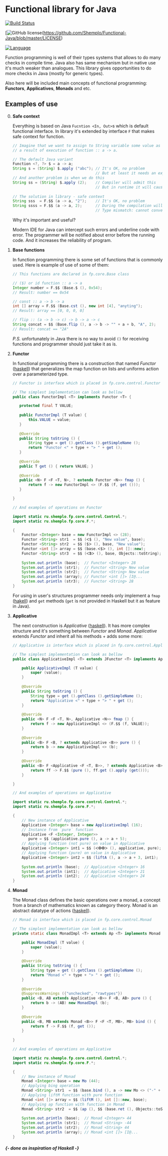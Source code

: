 # Functional library for Java

[![Build Status](https://travis-ci.org/Shemplo/Functional-Java.svg?branch=master)](https://travis-ci.org/Shemplo/Functional-Java)

[![GitHub license](https://img.shields.io/github/license/Shemplo/Functional-Java.svg)(https://github.com/Shemplo/Functional-Java/blob/master/LICENSE)

[![Language](https://img.shields.io/badge/language-java-red.svg)](https://github.com/Shemplo/Functional-Java/blob/master/)


Function programming is well of their types systems that allows 
to do many checks in compile time. Java also has same mechanism 
but in native use it's much weaker than analogues. This library
gives opportunities to do more checks in Java (mostly for generic types).

Also here will be included main concepts of functional programming:
**Functors**, **Applicatives**, **Monads** and etc.

## Examples of use

0. **Safe context**

   Everything is based on Java `Fucntion <In, Out>`s 
   which is default functional interface. In library it's
   extended by interface `F` that makes safe context for function.
   
   ```java
   // Imagine that we want to assign to String variable some value as
   // a result of execution of function :: a -> a.
   
   // The default Java variant
   Function <?, ?> $ = a -> a;
   String s = (String) $.apply ("abc"); // It's OK, no problem
                                        // But at least it needs an explicit cast Object to String
   // And another problem is when we do this
   String ss = (String) $.apply (2);    // Compiler will admit this
                                        // But in runtime it will cause ClassCastException
                                        
   // The solution in library - safe context
   String sss  = F.$$ (a -> a, "2");    // It's OK, no problem
   String ssss = F.$$ (a -> a, 2);      // During the compilation will be risen error:
                                        // Type mismatch: cannot convert from Object to String
   ```
   
   Why it's important and useful?
   
   Modern IDE for Java can intercept such errors and underline code with error.
   The programmer will be notified about error before the running code. 
   And it increases the reliability of program.
   
0. **Base functions**

   In function programming there is some set of functions that is commonly used.
   Here is example of use of some of them:
   
   ```java
   // This functions are declared in fp.core.Base class
   
   // ($) or id function :: a -> a
   Integer number = F.$$ (Base.$ (), 0x54); 
   // Result: number == 0x54
   
   // const :: a -> b -> a
   int [] array = F.$$ (Base.cst (), new int [4], "anyting"); 
   // Result: array == [0, 0, 0, 0]
   
   // flip :: (a -> b -> c) -> b -> a -> c
   String concat = $$ (Base.flip (), a -> b -> "" + a + b, "A", 2); 
   // Result: concat == "2A"
   ```
   
   _P.S._ unfortunately in Java there is no way to avoid `()` for receiving functions
   and programmer should just take it as is.

0. **Functor**

   In functional programming there is a construction that named _Functor_ 
   ([haskell](http://hackage.haskell.org/package/base-4.11.1.0/docs/Data-Functor.html#t:Functor))
   that generalizes the map function on lists and uniforms action over a parameterized type.
   
   ```java
   // Functor is interface which is placed in fp.core.control.Functor
   
   // The simplest implementation can look as bellow
   public class FunctorImpl <T> implements Functor <T> {

      protected final T VALUE;
      
      public FunctorImpl (T value) {
          this.VALUE = value;
      }
      
      @Override
      public String toString () {
          String type = get ().getClass ().getSimpleName ();
          return "Functor <" + type + "> " + get ();
      }
      
      @Override
      public T get () { return VALUE; }
      
      @Override
      public <N> F <F <T, N>, ? extends Functor <N>> fmap () {
          return f -> new FunctorImpl <> (F.$$ (f, get ()));
      }
   
   }
   
   // And examples of operations on Functor
   
   import static ru.shemplo.fp.core.control.Control.*;
   import static ru.shemplo.fp.core.F.*;
   
   {
       Functor <Integer> base = new FunctorImpl <> (28);               // New instance of Functor
       Functor <String> str1  = $$ (ᐸ$ (), "New value", base);        // Replace value in Functor (1 option)
       Functor <String> str2  = $$ ($ᐳ (), base, "New value");        // Replace value in Functor (2 option)
       Functor <int []> array = $$ (base.ᐸ$ᐳ (), int []::new);        // Applying function on value in Functor
       Functor <String> str3  = $$ (ᐸՖᐳ (), base, Objects::toString); // Applying function in given Functor
       
       System.out.println (base);  // Functor <Integer> 28
       System.out.println (str1);  // Functor <String> New value
       System.out.println (str2);  // Functor <String> New value
       System.out.println (array); // Functor <int []> [I@...
       System.out.println (str3);  // Functor <String> 28
   }
   ```
   
   For using in user's structures programmer needs only implement a `fmap`
   ([hakell](http://hackage.haskell.org/package/base-4.11.1.0/docs/Data-Functor.html#v:fmap))
   and `get` methods (`get` is not provided in Haskell but it as feature in Java).
   
0. **Applicative**

   The next construction is _Applicative_ 
   ([haskell](http://hackage.haskell.org/package/base-4.11.1.0/docs/Control-Applicative.html#v:liftA2)).
   It has more complex structure and it's something between _Functor_ and _Monad_.
   _Applicative_ extends _Functor_ and inherit all his methods + adds some more:
   
   ```java
   // Applicative is interface which is placed in fp.core.control.Applicative
   
   // The simplest implementation can look as bellow
   public class ApplicativeImpl <T> extends JFunctor <T> implements Applicative <T> {

       public ApplicativeImpl (T value) {
           super (value);
       }
       
       @Override
       public String toString () {
           String type = get ().getClass ().getSimpleName ();
           return "Applicative <" + type + "> " + get ();
       }
       
       @Override
       public <N> F <F <T, N>, Applicative <N>> fmap () {
           return f -> new ApplicativeImpl <> (F.$$ (f, VALUE));
       }
       
       @Override
       public <B> F <B, ? extends Applicative <B>> pure () {
           return b -> new ApplicativeImpl <> (b);
       }
       
       @Override
       public <B> F <Applicative <F <T, B>>, ? extends Applicative <B>> ᐸⴲᐳ () {
           return ff -> F.$$ (pure (), ff.get ().apply (get()));
       }

   }
   
   // And examples of operations on Applicative
   
   import static ru.shemplo.fp.core.control.Control.*;
   import static ru.shemplo.fp.core.F.*;
   
   {
       // New instance of Applicative
       Applicative <Integer> base = new ApplicativeImpl (16);            
       // Instance from `pure` function 
       Applicative <F <Integer, Integer>> 
          pure = $$ (applicative.pure (), a -> a + 5); 
       // Applying function (not pure) on value in Applicative
       Applicative <Integer> int1 = $$ (ᐸⴲⴲᐳ (), applicative, pure);
       // Applying function (pure) on value in Applicative
       Applicative <Integer> int2 = $$ (liftA (), a -> a + 3, int1);
       
       System.out.println (base);  // Applicative <Integer> 16
       System.out.println (int1);  // Applicative <Integer> 21
       System.out.println (int2);  // Applicative <Integer> 24
   }
   ```
   
0. **Monad**

   The Monad class defines the basic operations over a monad, a concept from 
   a branch of mathematics known as category theory. Monad is an abstract datatype of actions 
   ([haskell](http://hackage.haskell.org/package/base-4.11.1.0/docs/Control-Monad.html)).
   
   ```java
   // Monad is interface which is placed in fp.core.control.Monad
   
   // The simplest implementation can look as bellow
   private static class MonadImpl <T> extends Ap <T> implements Monad <T> {

       public MonadImpl (T value) {
           super (value);
       }
       
       @Override
       public String toString () {
           String type = get ().getClass ().getSimpleName ();
           return "Monad <" + type + "> " + get ();
       }
       
       @Override
       @SuppressWarnings ({"unchecked", "rawtypes"})
       public <B, AB extends Applicative <B>> F <B, AB> pure () {
           return b -> (AB) new MonadImpl (b);
       }
       
       @Override
       public <B, MB extends Monad <B>> F <F <T, MB>, MB> bind () {
           return f -> F.$$ (f, get ());
       }
        
   }
   
   // And examples of operations on Applicative
   
   import static ru.shemplo.fp.core.control.Control.*;
   import static ru.shemplo.fp.core.F.*;
   
   {
       // New instance of Monad
       Monad <Integer> base = new Mo (44);
       // Applying bing operation
       Monad <String> str1  = $$ (base.bind (), a -> new Mo <> ("-" + a));
       // Applying liftM function with pure function
       Monad <int []> array = $$ (liftM (), int []::new, base);
       // Applying ap function with function in Monad
       Monad <String> str2  = $$ (ap (), $$ (base.ret (), Objects::toString), base);
       
       System.out.println (base);  // Monad <Integer> 44
       System.out.println (str1);  // Monad <String> -44
       System.out.println (str2);  // Monad <String> 44
       System.out.println (array); // Monad <int []> [I@...
   }
   ```

#### _{- done as inspiration of Haskell -}_
